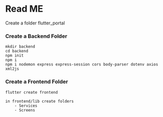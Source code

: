 # Read ME
Create a folder flutter_portal


### Create a Backend Folder
    mkdir backend
    cd backend
    npm init
    npm i
    npm i nodemon express express-session cors body-parser dotenv axios xml2js


### Create a Frontend Folder
    flutter create frontend

    in frontend/lib create folders
        - Services
        - Screens
